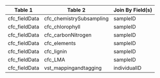 |Table 1|Table 2|Join By Field(s)|
|------------|--------------|------------------|
|cfc_fieldData|cfc_chemistrySubsampling|sampleID|
|cfc_fieldData|cfc_chlorophyll|sampleID|
|cfc_fieldData|cfc_carbonNitrogen|sampleID|
|cfc_fieldData|cfc_elements|sampleID|
|cfc_fieldData|cfc_lignin|sampleID|
|cfc_fieldData|cfc_LMA|sampleID|
|cfc_fieldData|vst_mappingandtagging|individualID|
